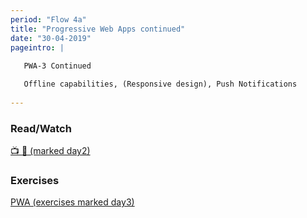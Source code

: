```yaml
---
period: "Flow 4a"
title: "Progressive Web Apps continued"
date: "30-04-2019"
pageintro: | 
   
   PWA-3 Continued

   Offline capabilities, (Responsive design), Push Notifications
   
---
```


### Read/Watch
<!--readings_begin-->
[:tv: :book: (marked day2)](https://docs.google.com/document/d/1mXlHfPuUUq5OolL1IOy2ODp3JnKA654FiK9Tptybs1g/edit?usp=sharing)
<!--readings_end-->

### Exercises
<!--exercises_begin-->
 [PWA (exercises marked day3)](https://docs.google.com/document/d/1mXlHfPuUUq5OolL1IOy2ODp3JnKA654FiK9Tptybs1g/edit?usp=sharing)
<!--exercises_end-->